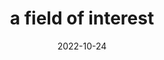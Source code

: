 ---
title: a field of interest
date: 2022-10-24

type: landing

sections:
  - block: slider
    content:
      slides:
      - title: Cyber Security
        content: As the most interested area, I am mainly interested in the field of response to infringement accidents and mock hacking.
        align: center
        background:
          image:
            filename: secu.jpg
            filters:
              brightness: 0.7
          position: right
          color: '#666'
      - title: Artificial intelligence
        content: With the advent of Generative AI, we are interested in the field of using AI.
        align: left
        background:
          image:
            filename: ai.jpg
            filters:
              brightness: 0.7
          position: center
          color: '#555'
      - title: social engineering
        content: I am mainly interested in the psychological field of preparing for crimes such as people's behavior patterns and phishing.
        align: right
        background:
          image:
            filename: social.jpg
            filters:
              brightness: 0.5
          position: center
          color: '#333'
    design:
      # Slide height is automatic unless you force a specific height (e.g. '400px')
      slide_height: ''
      is_fullscreen: true
      loop: true
      interval: 3000
---
